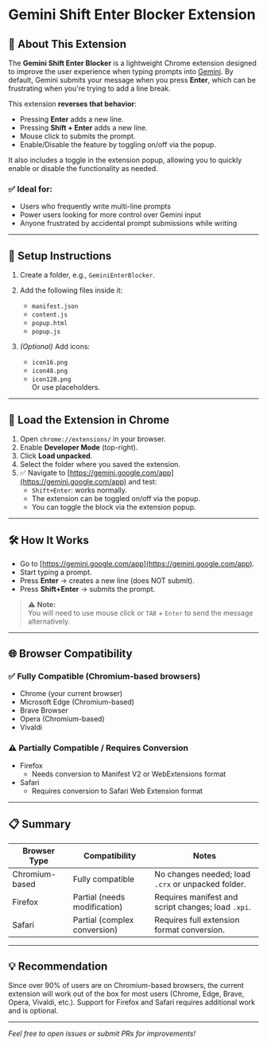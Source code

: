 # Gemini Shift Enter Blocker Extension

## 🧩 About This Extension

The **Gemini Shift Enter Blocker** is a lightweight Chrome extension designed to improve the user experience when typing prompts into [Gemini](https://gemini.google.com/app). By default, Gemini submits your message when you press **Enter**, which can be frustrating when you're trying to add a line break.

This extension **reverses that behavior**:
- Pressing **Enter** adds a new line.
- Pressing **Shift + Enter** adds a new line.
- Mouse click to submits the prompt.
- Enable/Disable the feature by toggling on/off via the popup.

It also includes a toggle in the extension popup, allowing you to quickly enable or disable the functionality as needed.

### ✅ Ideal for:
- Users who frequently write multi-line prompts
- Power users looking for more control over Gemini input
- Anyone frustrated by accidental prompt submissions while writing

---

## 🔧 Setup Instructions

1. Create a folder, e.g., `GeminiEnterBlocker`.

2. Add the following files inside it:
   - `manifest.json`
   - `content.js`
   - `popup.html`
   - `popup.js`

3. *(Optional)* Add icons:
   - `icon16.png`
   - `icon48.png`
   - `icon128.png`  
   Or use placeholders.

---

## 🚀 Load the Extension in Chrome

1. Open `chrome://extensions/` in your browser.
2. Enable **Developer Mode** (top-right).
3. Click **Load unpacked**.
4. Select the folder where you saved the extension.
5. ✅ Navigate to [https://gemini.google.com/app](https://gemini.google.com/app) and test:
   - `Shift+Enter`: works normally.
   - The extension can be toggled on/off via the popup.
   - You can toggle the block via the extension popup.

---

## 🛠 How It Works

- Go to [https://gemini.google.com/app](https://gemini.google.com/app).
- Start typing a prompt.
- Press **Enter** → creates a new line (does NOT submit).
- Press **Shift+Enter** → submits the prompt.

> ⚠️ **Note:**  
> You will need to use mouse click or `TAB` + `Enter` to send the message alternatively.

---

## 🌐 Browser Compatibility

### ✅ Fully Compatible (Chromium-based browsers)

- Chrome (your current browser)  
- Microsoft Edge (Chromium-based)  
- Brave Browser  
- Opera (Chromium-based)  
- Vivaldi  

### ⚠️ Partially Compatible / Requires Conversion

- Firefox  
  - Needs conversion to Manifest V2 or WebExtensions format  
- Safari  
  - Requires conversion to Safari Web Extension format  

---

## 📋 Summary

| Browser Type       | Compatibility                  | Notes                                            |
|--------------------|-------------------------------|--------------------------------------------------|
| Chromium-based     | Fully compatible               | No changes needed; load `.crx` or unpacked folder. |
| Firefox           | Partial (needs modification)  | Requires manifest and script changes; load `.xpi`. |
| Safari            | Partial (complex conversion)  | Requires full extension format conversion.        |

---

## 💡 Recommendation

Since over 90% of users are on Chromium-based browsers, the current extension will work out of the box for most users (Chrome, Edge, Brave, Opera, Vivaldi, etc.). Support for Firefox and Safari requires additional work and is optional.

---

*Feel free to open issues or submit PRs for improvements!*

